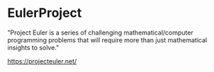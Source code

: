 # EulerProject

"Project Euler is a series of challenging mathematical/computer programming problems that will require more than just mathematical insights to solve."

https://projecteuler.net/

